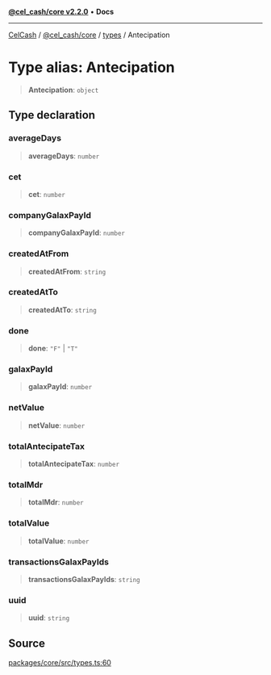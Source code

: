 [**@cel_cash/core v2.2.0**](../../README.md) • **Docs**

***

[CelCash](../../../../packages.md) / [@cel\_cash/core](../../README.md) / [types](../README.md) / Antecipation

# Type alias: Antecipation

> **Antecipation**: `object`

## Type declaration

### averageDays

> **averageDays**: `number`

### cet

> **cet**: `number`

### companyGalaxPayId

> **companyGalaxPayId**: `number`

### createdAtFrom

> **createdAtFrom**: `string`

### createdAtTo

> **createdAtTo**: `string`

### done

> **done**: `"F"` \| `"T"`

### galaxPayId

> **galaxPayId**: `number`

### netValue

> **netValue**: `number`

### totalAntecipateTax

> **totalAntecipateTax**: `number`

### totalMdr

> **totalMdr**: `number`

### totalValue

> **totalValue**: `number`

### transactionsGalaxPayIds

> **transactionsGalaxPayIds**: `string`

### uuid

> **uuid**: `string`

## Source

[packages/core/src/types.ts:60](https://github.com/Pyxlab/celcash/blob/b57c7034bd65dcd5b083f272f9cfe6cc4ff73f7b/packages/core/src/types.ts#L60)
